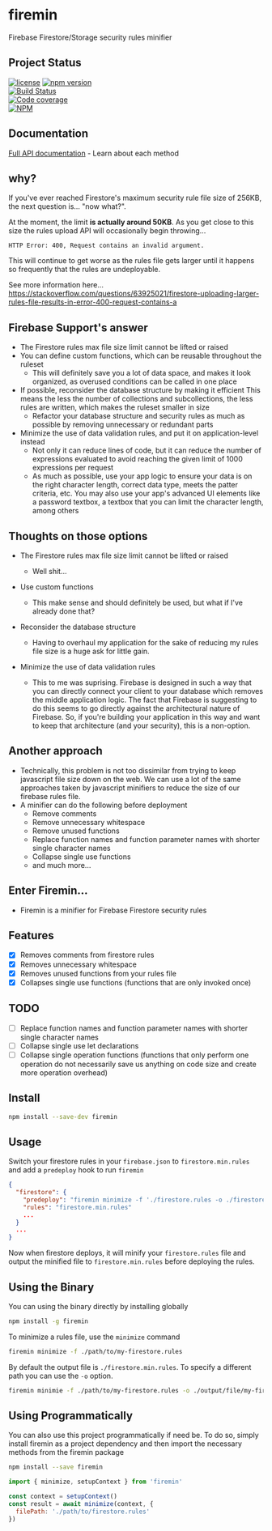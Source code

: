 # firemin
Firebase Firestore/Storage security rules minifier


## Project Status

[![license](https://img.shields.io/npm/l/moltres.svg)](https://github.com/brianneisler/moltres/blob/master/LICENSE)
[![npm version](https://badge.fury.io/js/firemin.svg)](https://badge.fury.io/js/firemin)<br />
[![Build Status](https://travis-ci.org/brianneisler/firemin.svg)](https://travis-ci.org/brianneisler/firemin)<br />
[![Code coverage](https://codecov.io/gh/brianneisler/firemin/branch/master/graph/badge.svg)](https://codecov.io/gh/brianneisler/firemin/branch/master/)<br />
[![NPM](https://nodei.co/npm/firemin.png?downloads=true&downloadRank=true&stars=true)](https://nodei.co/npm/firemin/)

## Documentation

[Full API documentation](docs/API.md) - Learn about each method


## why?
If you've ever reached Firestore's maximum security rule file size of 256KB, the next question is...
"now what?".

At the moment, the limit **is actually around 50KB**. As you get close to this
size the rules upload API will occasionally begin throwing... 
```
HTTP Error: 400, Request contains an invalid argument.
```
This will continue to get worse as the rules file gets larger until it happens
so frequently that the rules are undeployable.

See more information here...
https://stackoverflow.com/questions/63925021/firestore-uploading-larger-rules-file-results-in-error-400-request-contains-a


## Firebase Support's answer
* The Firestore rules max file size limit cannot be lifted or raised
* You can define custom functions, which can be reusable throughout the ruleset
  * This will definitely save you a lot of data space, and makes it look organized, as overused conditions can be called in one place
* If possible, reconsider the database structure by making it efficient
This means the less the number of collections and subcollections, the less rules are written, which makes the ruleset smaller in size
  * Refactor your database structure and security rules as much as possible by removing unnecessary or redundant parts
* Minimize the use of data validation rules, and put it on application-level instead
  * Not only it can reduce lines of code, but it can reduce the number of expressions evaluated to avoid reaching the given limit of 1000 expressions per request
  * As much as possible, use your app logic to ensure your data is on the right character length, correct data type, meets the patter criteria, etc. You may also use your app's advanced UI elements like a password textbox, a textbox that you can limit the character length, among others


## Thoughts on those options
* The Firestore rules max file size limit cannot be lifted or raised
  * Well shit...

* Use custom functions
  * This make sense and should definitely be used, but what if I've already done that?

* Reconsider the database structure
  * Having to overhaul my application for the sake of reducing my rules file
    size is a huge ask for little gain.

* Minimize the use of data validation rules
  * This to me was suprising. Firebase is designed in such a way that you can
    directly connect your client to your database which removes the middle
    application logic. The fact that Firebase is suggesting to do this seems to go
    directly against the architectural nature of Firebase. So, if you're
    building your application in this way and want to keep that architecture
    (and your security), this is a non-option.

## Another approach
* Technically, this problem is not too dissimilar from trying to keep javascript
  file size down on the web. We can use a lot of the same approaches taken by javascript
  minifiers to reduce the size of our firebase rules file.
* A minifier can do the following before deployment  
  * Remove comments
  * Remove unnecessary whitespace
  * Remove unused functions
  * Replace function names and function parameter names with shorter single
    character names
  * Collapse single use functions
  * and much more...


## Enter Firemin...
* Firemin is a minifier for Firebase Firestore security rules

## Features
- [x] Removes comments from firestore rules
- [x] Removes unnecessary whitespace
- [x] Removes unused functions from your rules file
- [x] Collapses single use functions (functions that are only invoked once)

## TODO
- [ ] Replace function names and function parameter names with shorter single character names
- [ ] Collapse single use let declarations
- [ ] Collapse single operation functions (functions that only perform one
  operation do not necessarily save us anything on code size and create more
  operation overhead)

## Install

```sh
npm install --save-dev firemin
```

## Usage

Switch your firestore rules in your `firebase.json` to `firestore.min.rules` and
add a `predeploy` hook to run `firemin`

```json
{
  "firestore": {
    "predeploy": "firemin minimize -f './firestore.rules -o ./firestore.min.rules",
    "rules": "firestore.min.rules"
    ...
  }
  ...
}
```

Now when firestore deploys, it will minify your `firestore.rules` file and
output the minified file to `firestore.min.rules` before deploying the rules.


## Using the Binary

You can using the binary directly by installing globally

```sh
npm install -g firemin
```

To minimize a rules file, use the `minimize` command

```sh
firemin minimize -f ./path/to/my-firestore.rules
```

By default the output file is `./firestore.min.rules`. To specify a different
path you can use the `-o` option.

```sh
firemin minimie -f ./path/to/my-firestore.rules -o ./output/file/my-firestore.min.rules
```

## Using Programmatically

You can also use this project programmatically if need be. To do so, simply
install firemin as a project dependency and then
import the necessary methods from the firemin package

```sh
npm install --save firemin
```

```js
import { minimize, setupContext } from 'firemin'

const context = setupContext()
const result = await minimize(context, {
  filePath: './path/to/firestore.rules'
})
```
